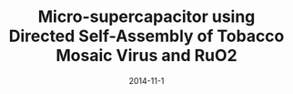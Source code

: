 ---
title: "Micro-supercapacitor using Directed Self-Assembly of Tobacco Mosaic Virus and RuO2"
collection: publications
permalink: /publication/2014-11-1-micro
excerpt: 
date: 2014-11-1
venue: 'American Vacuum Society 61st International Symposium'
paperurl: 
citation: 'M. Gnerlich, E. Tolstaya, J.N. Culver, D.Ketchum, and R. Ghodssi, ”Solid Micro-supercapacitor using Directed Self-Assembly of Tobacco Mosaic Virus and RuO2,”American Vacuum Society 61st International Symposium, November 9-14, 2014.'
---